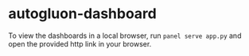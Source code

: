 # autogluon-dashboard

To view the dashboards in a local browser, run `panel serve app.py` and open the provided http link in your browser.
